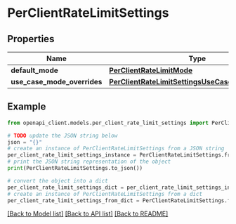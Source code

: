 # PerClientRateLimitSettings



## Properties

Name | Type | Description | Notes
------------ | ------------- | ------------- | -------------
**default_mode** | [**PerClientRateLimitMode**](PerClientRateLimitMode.md) |  | 
**use_case_mode_overrides** | [**PerClientRateLimitSettingsUseCaseModeOverrides**](PerClientRateLimitSettingsUseCaseModeOverrides.md) |  | [optional] 

## Example

```python
from openapi_client.models.per_client_rate_limit_settings import PerClientRateLimitSettings

# TODO update the JSON string below
json = "{}"
# create an instance of PerClientRateLimitSettings from a JSON string
per_client_rate_limit_settings_instance = PerClientRateLimitSettings.from_json(json)
# print the JSON string representation of the object
print(PerClientRateLimitSettings.to_json())

# convert the object into a dict
per_client_rate_limit_settings_dict = per_client_rate_limit_settings_instance.to_dict()
# create an instance of PerClientRateLimitSettings from a dict
per_client_rate_limit_settings_from_dict = PerClientRateLimitSettings.from_dict(per_client_rate_limit_settings_dict)
```
[[Back to Model list]](../README.md#documentation-for-models) [[Back to API list]](../README.md#documentation-for-api-endpoints) [[Back to README]](../README.md)


